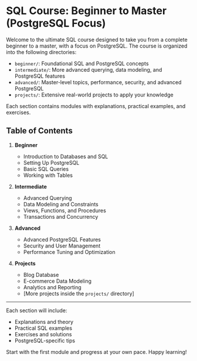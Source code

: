 # SQL Course: Beginner to Master (PostgreSQL Focus)

Welcome to the ultimate SQL course designed to take you from a complete beginner to a master, with a focus on PostgreSQL. The course is organized into the following directories:

- `beginner/`: Foundational SQL and PostgreSQL concepts
- `intermediate/`: More advanced querying, data modeling, and PostgreSQL features
- `advanced/`: Master-level topics, performance, security, and advanced PostgreSQL
- `projects/`: Extensive real-world projects to apply your knowledge

Each section contains modules with explanations, practical examples, and exercises.

## Table of Contents

1. **Beginner**
   - Introduction to Databases and SQL
   - Setting Up PostgreSQL
   - Basic SQL Queries
   - Working with Tables

2. **Intermediate**
   - Advanced Querying
   - Data Modeling and Constraints
   - Views, Functions, and Procedures
   - Transactions and Concurrency

3. **Advanced**
   - Advanced PostgreSQL Features
   - Security and User Management
   - Performance Tuning and Optimization

4. **Projects**
   - Blog Database
   - E-commerce Data Modeling
   - Analytics and Reporting
   - [More projects inside the `projects/` directory]

---

Each section will include:
- Explanations and theory
- Practical SQL examples
- Exercises and solutions
- PostgreSQL-specific tips

Start with the first module and progress at your own pace. Happy learning!